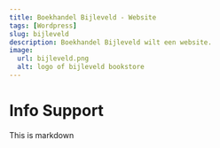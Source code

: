 ```yaml
---
title: Boekhandel Bijleveld - Website
tags: [Wordpress]
slug: bijleveld
description: Boekhandel Bijleveld wilt een website.
image:
  url: bijleveld.png
  alt: logo of bijleveld bookstore
---
```


# Info Support

This is markdown

